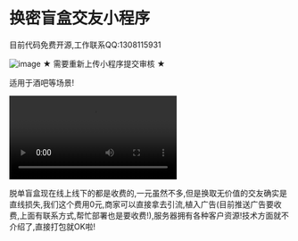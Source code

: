 # 换密盲盒交友小程序
目前代码免费开源,工作联系QQ:1308115931

![image](https://user-images.githubusercontent.com/94306098/142439623-4b0e27ba-5a3c-49e1-8dd5-5a0d987bfd17.png)
★ 需要重新上传小程序提交审核 ★

适用于酒吧等场景!

![image](https://s.miaosu.alphonse.top/d8ec718c-2c77-11ec-b0ea-661d346ec507-v4_t121-vko6NQY7lL.mp4)

脱单盲盒现在线上线下的都是收费的,一元虽然不多,但是换取无价值的交友确实是直线损失,我们这个费用0元,商家可以直接拿去引流,植入广告(目前推送广告要收费,上面有联系方式,帮忙部署也是要收费!),服务器拥有各种客户资源!技术方面就不介绍了,直接打包就OK啦!

